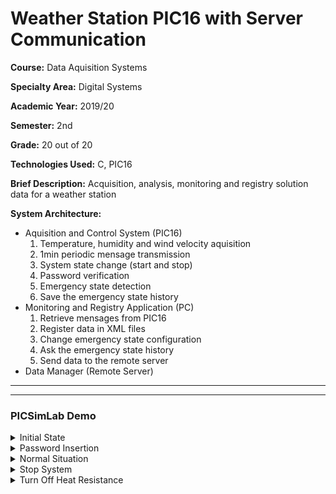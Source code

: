 # Weather Station PIC16 with Server Communication

**Course:** Data Aquisition Systems

**Specialty Area:** Digital Systems

**Academic Year:** 2019/20

**Semester:** 2nd

**Grade:** 20 out of 20

**Technologies Used:** C, PIC16

**Brief Description:** Acquisition, analysis, monitoring and registry solution
data for a weather station

**System Architecture:**

- Aquisition and Control System (PIC16)
  1. Temperature, humidity and wind velocity aquisition
  2. 1min periodic mensage transmission
  3. System state change (start and stop)
  4. Password verification
  5. Emergency state detection
  6. Save the emergency state history
- Monitoring and Registry Application (PC)
  1. Retrieve mensages from PIC16
  2. Register data in XML files
  3. Change emergency state configuration
  4. Ask the emergency state history
  5. Send data to the remote server
- Data Manager (Remote Server)

---

---

### PICSimLab Demo

<details>
 <summary>Initial State</summary>

![InitialState](https://user-images.githubusercontent.com/46992334/193118577-d101125b-f260-44ed-8ec9-07874c74b3ab.png)
</details>

<details>
 <summary>Password Insertion</summary>

![PassInsertion](https://user-images.githubusercontent.com/46992334/193118623-44b8778c-f7e3-4077-9ee5-6d523dc0f2b6.png)
</details>

<details>
 <summary>Normal Situation</summary>

![PICSimLab](https://user-images.githubusercontent.com/46992334/192907042-49589ef9-de6c-4de3-8385-192dbb938891.png)
</details>

<details>
 <summary>Stop System</summary>

![StopSystem](https://user-images.githubusercontent.com/46992334/193118641-50eca19e-1d4e-444a-9f49-9bc91a79b12e.png)
</details>

<details>
 <summary>Turn Off Heat Resistance</summary>

![TurnOffHeatResistance](https://user-images.githubusercontent.com/46992334/193118657-258a18aa-a3cc-48b8-bd6c-49560973cb1d.png)
</details>





